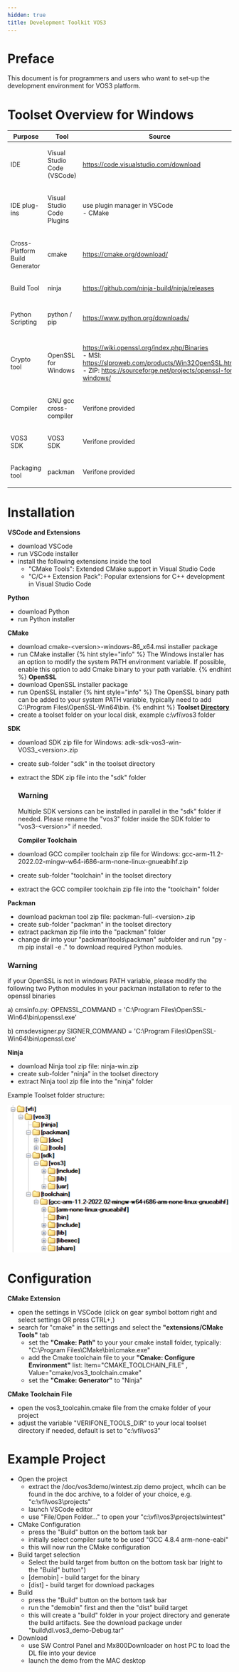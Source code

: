 ```yaml
---
hidden: true
title: Development Toolkit VOS3
---
```


# Preface <a href="#sec_development_toolkit_preface" id="sec_development_toolkit_preface"></a>

This document is for programmers and users who want to set-up the development environment for VOS3 platform.

# Toolset Overview for Windows <a href="#sec_development_toolkit_vos3_overview_windows" id="sec_development_toolkit_vos3_overview_windows"></a>

| Purpose | Tool | Source | Note |
|----|----|----|----|
| <p>IDE</p> | <p>Visual Studio Code (VSCode)</p> | <p><a href="https://code.visualstudio.com/download">https://code.visualstudio.com/download</a></p> |  |
| <p>IDE plug-ins</p> | <p>Visual Studio Code Plugins</p> | <p>use plugin manager in VSCode<br/>- CMake</p> |  |
| <p>Cross-Platform Build Generator</p> | <p>cmake</p> | <p><a href="https://cmake.org/download/">https://cmake.org/download/</a></p> |  |
| <p>Build Tool</p> | <p>ninja</p> | <p><a href="https://github.com/ninja-build/ninja/releases">https://github.com/ninja-build/ninja/releases</a></p> |  |
| <p>Python Scripting</p> | <p>python / pip</p> | <p><a href="https://www.python.org/downloads/">https://www.python.org/downloads/</a></p> | <p>required by packman</p> |
| <p>Crypto tool</p> | <p>OpenSSL for Windows</p> | <p><a href="https://wiki.openssl.org/index.php/Binaries">https://wiki.openssl.org/index.php/Binaries</a><br/>- MSI: <a href="https://slproweb.com/products/Win32OpenSSL.md">https://slproweb.com/products/Win32OpenSSL.html</a><br/>- ZIP: <a href="https://sourceforge.net/projects/openssl-for-windows/">https://sourceforge.net/projects/openssl-for-windows/</a></p> | <p>required by packman</p> |
| <p>Compiler</p> | <p>GNU gcc cross-compiler</p> | <p>Verifone provided</p> |  |
| <p>VOS3 SDK</p> | <p>VOS3 SDK</p> | <p>Verifone provided</p> |  |
| <p>Packaging tool</p> | <p>packman</p> | <p>Verifone provided</p> |  |

# Installation <a href="#sec_development_toolkit_vos3_installation" id="sec_development_toolkit_vos3_installation"></a>

**VSCode and Extensions**

- download VSCode
- run VSCode installer
- install the following extensions inside the tool
  - \"CMake Tools\": Extended CMake support in Visual Studio Code
  - \"C/C++ Extension Pack\": Popular extensions for C++ development in Visual Studio Code

**Python**

- download Python
- run Python installer

**CMake**

- download cmake-\<version\>-windows-86_x64.msi installer package
- run CMake installer
  {% hint style="info" %}
  The Windows installer has an option to modify the system PATH environment variable. If possible, enable this option to add Cmake binary to your path variable.
  {% endhint %} **OpenSSL**
- download OpenSSL installer package
- run OpenSSL installer
  {% hint style="info" %}
  The OpenSSL binary path can be added to your system PATH variable, typically need to add C:\\Program Files\\OpenSSL-Win64\\bin.
  {% endhint %} **Toolset <a href="class_directory.md">Directory</a>**
- create a toolset folder on your local disk, example c:\\vfi\\vos3 folder

**SDK**

- download SDK zip file for Windows: adk-sdk-vos3-win-VOS3\_\<version\>.zip

- create sub-folder \"sdk\" in the toolset directory

- extract the SDK zip file into the \"sdk\" folder

  ### Warning

  Multiple SDK versions can be installed in parallel in the \"sdk\" folder if needed. Please rename the \"vos3\" folder inside the SDK folder to \"vos3-\<version\>\" if needed.


  **Compiler Toolchain**

- download GCC compiler toolchain zip file for Windows: gcc-arm-11.2-2022.02-mingw-w64-i686-arm-none-linux-gnueabihf.zip

- create sub-folder \"toolchain\" in the toolset directory

- extract the GCC compiler toolchain zip file into the \"toolchain\" folder

**Packman**

- download packman tool zip file: packman-full-\<version\>.zip
- create sub-folder \"packman\" in the toolset directory
- extract packman zip file into the \"packman\" folder
- change dir into your \"packman\\tools\\packman\" subfolder and run \"py -m pip install -e .\" to download required Python modules.

### Warning

if your OpenSSL is not in windows PATH variable, please modify the following two Python modules in your packman installation to refer to the openssl binaries

a) cmsinfo.py:
OPENSSL_COMMAND = \'C:\\Program Files\\OpenSSL-Win64\\bin\\openssl.exe\'

b) cmsdevsigner.py
SIGNER_COMMAND = \'C:\\Program Files\\OpenSSL-Win64\\bin\\openssl.exe\'

**Ninja**

- download Ninja tool zip file: ninja-win.zip
- create sub-folder \"ninja\" in the toolset directory
- extract Ninja tool zip file into the \"ninja\" folder

Example Toolset folder structure:

![](vos3_example_toolset.png)

# Configuration <a href="#sec_development_toolkit_vos3_configuration" id="sec_development_toolkit_vos3_configuration"></a>

**CMake Extension**

- open the settings in VSCode (click on gear symbol bottom right and select settings OR press CTRL+,)
- search for \"cmake\" in the settings and select the **\"extensions/CMake Tools\"** tab
  - set the **\"Cmake: Path\"** to your your cmake install folder, typically: \"C:\\Program Files\\CMake\\bin\\cmake.exe\"
  - add the Cmake toolchain file to your **\"Cmake: Configure Environment\"** list: Item=\"CMAKE_TOOLCHAIN_FILE\" , Value=\"cmake/vos3_toolchain.cmake\"
  - set the **\"Cmake: Generator\"** to \"Ninja\"

**CMake Toolchain File**

- open the vos3_toolcahin.cmake file from the cmake folder of your project
- adjust the variable \"VERIFONE_TOOLS_DIR\" to your local toolset directory if needed, default is set to \"c:\\vfi\\vos3\"

# Example Project <a href="#sec_development_toolkit_vos3_example_project" id="sec_development_toolkit_vos3_example_project"></a>

- Open the project
  - extract the /doc/vos3demo/wintest.zip demo project, whcih can be found in the doc archive, to a folder of your choice, e.g. \"c:\\vfi\\vos3\\projects\"
  - launch VSCode editor
  - use \"File/Open Folder\...\" to open your \"c:\\vfi\\vos3\\projects\\wintest\"
- CMake Configuration
  - press the \"Build\" button on the bottom task bar
  - initially select compiler suite to be used \"GCC 4.8.4 arm-none-eabi\"
  - this will now run the CMake configuration
- Build target selection
  - Select the build target from button on the bottom task bar (right to the \"Build\" button\")
  - \[demobin\] - build target for the binary
  - \[dist\] - build target for download packages
- Build
  - press the \"Build\" button on the bottom task bar
  - run the \"demobin\" first and then the \"dist\" build target
  - this will create a \"build\" folder in your project directory and generate the build artifacts. See the download package under \"build\\dl.vos3_demo-Debug.tar\"
- Download
  - use SW Control Panel and Mx800Downloader on host PC to load the DL file into your device
  - launch the demo from the MAC desktop
